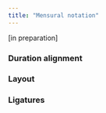 ```yaml
---
title: "Mensural notation"
---
```


[in preparation]

### Duration alignment

### Layout

### Ligatures
